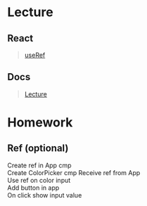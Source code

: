 # Lecture

## React

> [useRef](https://react.dev/reference/react/useRef)

## Docs

> [Lecture](https://docs.google.com/document/d/1O1ocH5M5TvnAgj1nvAYpENta3xjhtD13N-NaXy5YrEw/edit?usp=sharing)

# Homework

## Ref (optional)

Create ref in App cmp  
Create ColorPicker cmp
Receive ref from App  
Use ref on color input  
Add button in app  
On click show input value
